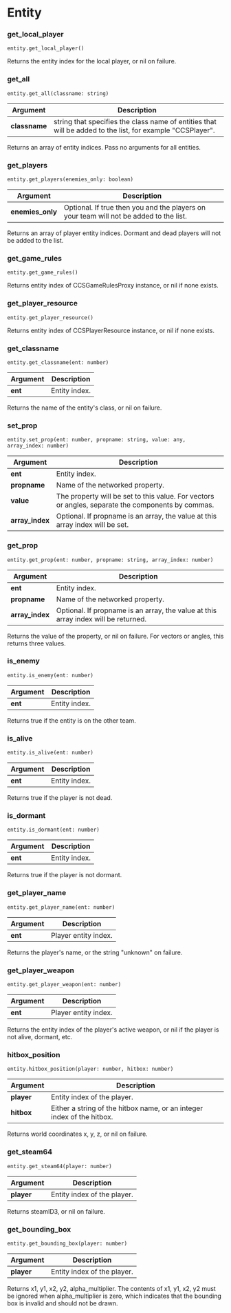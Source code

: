 # Entity

### get_local_player

`entity.get_local_player()`

Returns the entity index for the local player, or nil on failure.


### get_all

`entity.get_all(classname: string)`

Argument | Description
-------- | -----------
  **classname** | string that specifies the class name of entities that will be added to the list, for example "CCSPlayer".

Returns an array of entity indices. Pass no arguments for all entities.


### get_players

`entity.get_players(enemies_only: boolean)`

Argument | Description
-------- | -----------
  **enemies_only** | Optional. If true then you and the players on your team will not be added to the list.

Returns an array of player entity indices. Dormant and dead players will not be added to the list.


### get_game_rules

`entity.get_game_rules()`

Returns entity index of CCSGameRulesProxy instance, or nil if none exists.


### get_player_resource

`entity.get_player_resource()`

Returns entity index of CCSPlayerResource instance, or nil if none exists.


### get_classname

`entity.get_classname(ent: number)`

Argument | Description
-------- | -----------
  **ent** | Entity index.

Returns the name of the entity's class, or nil on failure.


### set_prop

`entity.set_prop(ent: number, propname: string, value: any, array_index: number)`

Argument | Description
-------- | -----------
  **ent** | Entity index.
  **propname** | Name of the networked property.
  **value** | The property will be set to this value. For vectors or angles, separate the components by commas.
  **array_index** | Optional. If propname is an array, the value at this array index will be set.


### get_prop

`entity.get_prop(ent: number, propname: string, array_index: number)`

Argument | Description
-------- | -----------
  **ent** | Entity index.
  **propname** | Name of the networked property.
  **array_index** | Optional. If propname is an array, the value at this array index will be returned.

Returns the value of the property, or nil on failure. For vectors or angles, this returns three values.


### is_enemy

`entity.is_enemy(ent: number)`

Argument | Description
-------- | -----------
  **ent** | Entity index.

Returns true if the entity is on the other team.


### is_alive

`entity.is_alive(ent: number)`

Argument | Description
-------- | -----------
  **ent** | Entity index.

Returns true if the player is not dead.


### is_dormant

`entity.is_dormant(ent: number)`

Argument | Description
-------- | -----------
  **ent** | Entity index.

Returns true if the player is not dormant.


### get_player_name

`entity.get_player_name(ent: number)`

Argument | Description
-------- | -----------
  **ent** | Player entity index.

Returns the player's name, or the string "unknown" on failure.


### get_player_weapon

`entity.get_player_weapon(ent: number)`

Argument | Description
-------- | -----------
  **ent** | Player entity index.

Returns the entity index of the player's active weapon, or nil if the player is not alive, dormant, etc.


### hitbox_position

`entity.hitbox_position(player: number, hitbox: number)`

Argument | Description
-------- | -----------
  **player** | Entity index of the player.
  **hitbox** | Either a string of the hitbox name, or an integer index of the hitbox.

Returns world coordinates x, y, z, or nil on failure.


### get_steam64

`entity.get_steam64(player: number)`

Argument | Description
-------- | -----------
  **player** | Entity index of the player.

Returns steamID3, or nil on failure.


### get_bounding_box

`entity.get_bounding_box(player: number)`

Argument | Description
-------- | -----------
  **player** | Entity index of the player.

Returns x1, y1, x2, y2, alpha_multiplier. The contents of x1, y1, x2, y2 must be ignored when alpha_multiplier is zero, which indicates that the bounding box is invalid and should not be drawn.

